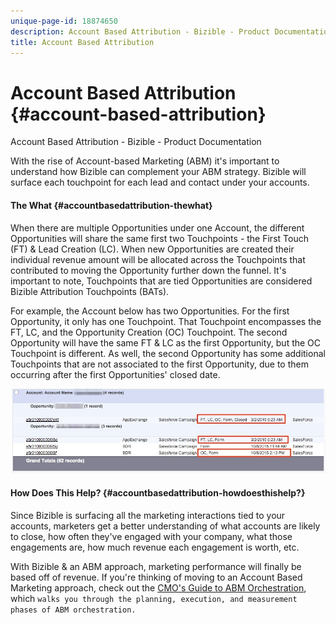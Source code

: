 ```yaml
---
unique-page-id: 18874650
description: Account Based Attribution - Bizible - Product Documentation
title: Account Based Attribution
---
```


# Account Based Attribution {#account-based-attribution}

Account Based Attribution - Bizible - Product Documentation

With the rise of Account-based Marketing (ABM) it's important to understand how Bizible can complement your ABM strategy. Bizible will surface each touchpoint for each lead and contact under your accounts.

#### The What {#accountbasedattribution-thewhat}

When there are multiple Opportunities under one Account, the different Opportunities will share the same first two Touchpoints - the First Touch (FT) & Lead Creation (LC). When new Opportunities are created their individual revenue amount will be allocated across the Touchpoints that contributed to moving the Opportunity further down the funnel. It's important to note, Touchpoints that are tied Opportunities are considered Bizible Attribution Touchpoints (BATs).

For example, the Account below has two Opportunities. For the first Opportunity, it only has one Touchpoint. That Touchpoint encompasses the FT, LC, and the Opportunity Creation (OC) Touchpoint. The second Opportunity will have the same FT & LC as the first Opportunity, but the OC Touchpoint is different. As well, the second Opportunity has some additional Touchpoints that are not associated to the first Opportunity, due to them occurring after the first Opportunities' closed date.

![](assets/1.jpg)

#### How Does This Help? {#accountbasedattribution-howdoesthishelp?}

Since Bizible is surfacing all the marketing interactions tied to your accounts, marketers get a better understanding of what accounts are likely to close, how often they've engaged with your company, what those engagements are, how much revenue each engagement is worth, etc. &nbsp;

With Bizible & an ABM approach, marketing performance will finally be based off of revenue. If you're thinking of moving to an Account Based Marketing approach, check out the [CMO's Guide to ABM Orchestration](https://info.bizible.com/cmos-guide-to-abm-orchestration), which `walks you through the planning, execution, and measurement phases of ABM orchestration.`
